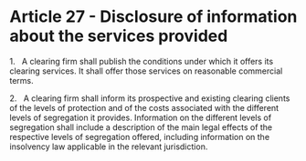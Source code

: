 # Article 27 - Disclosure of information about the services provided


1.   A clearing firm shall publish the conditions under which it offers its clearing services. It shall offer those services on reasonable commercial terms.

2.   A clearing firm shall inform its prospective and existing clearing clients of the levels of protection and of the costs associated with the different levels of segregation it provides. Information on the different levels of segregation shall include a description of the main legal effects of the respective levels of segregation offered, including information on the insolvency law applicable in the relevant jurisdiction.
